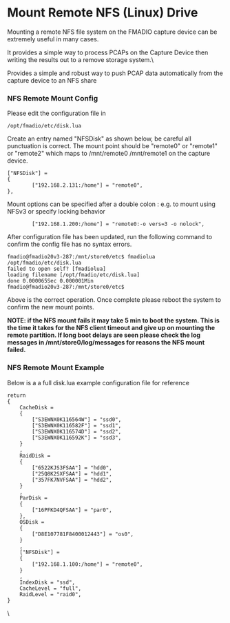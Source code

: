 # Mount Remote NFS (Linux) Drive

Mounting a remote NFS file system on the FMADIO capture device can be extremely useful in many cases.&#x20;

It provides a simple way to process PCAPs on the Capture Device then writing the results out to a remove storage system.\


Provides a simple and robust way to push PCAP data automatically from the capture device to an NFS share

### NFS Remote Mount Config

Please edit the configuration file in

```
/opt/fmadio/etc/disk.lua 
```

Create an entry named "NFSDisk" as shown below, be careful all punctuation is correct. The mount point should be "remote0" or "remote1" or "remote2" which maps to /mnt/remote0 /mnt/remote1 on the capture device.&#x20;

```
["NFSDisk"] =
{
        ["192.168.2.131:/home"] = "remote0",
},
```

Mount options can be specified after a double colon : e.g. to mount using NFSv3 or specify locking behavior

```
        ["192.168.1.200:/home"] = "remote0:-o vers=3 -o nolock",
```

After configuration file has been updated, run the following command to confirm the config file has no syntax errors.

```
fmadio@fmadio20v3-287:/mnt/store0/etc$ fmadiolua /opt/fmadio/etc/disk.lua
failed to open self? [fmadiolua]
loading filename [/opt/fmadio/etc/disk.lua]
done 0.000065Sec 0.000001Min
fmadio@fmadio20v3-287:/mnt/store0/etc$
```

Above is the correct operation. Once complete please reboot the system to confirm the new mount points.

**NOTE:  **if the NFS mount fails it may take 5 min to boot the system. This is the time it takes for the NFS client timeout and give up on mounting the remote partition. If long boot delays are seen please check the log messages in /mnt/store0/log/messages for reasons the NFS mount failed**.**

### NFS Remote Mount Example

Below is a a full disk.lua example configuration file for reference

```
return
{
    CacheDisk =
    {
        ["S3EWNX0K116564W"] = "ssd0",
        ["S3EWNX0K116582F"] = "ssd1",
        ["S3EWNX0K116574D"] = "ssd2",
        ["S3EWNX0K116592K"] = "ssd3",
    }
    ,
    RaidDisk =
    {
        ["6522KJS3FSAA"] = "hdd0",
        ["25Q8K2SXFSAA"] = "hdd1",
        ["357FK7NVFSAA"] = "hdd2",
    }
    ,
    ParDisk =
    {
        ["16PFKD4QFSAA"] = "par0",
    },
    OSDisk =
    {
        ["D8E107781F8400012443"] = "os0",
    }
    ,
    ["NFSDisk"] =
    {
        ["192.168.1.100:/home"] = "remote0",
    }
    ,
    IndexDisk = "ssd",
    CacheLevel = "full",
    RaidLevel = "raid0",
}

```

\
